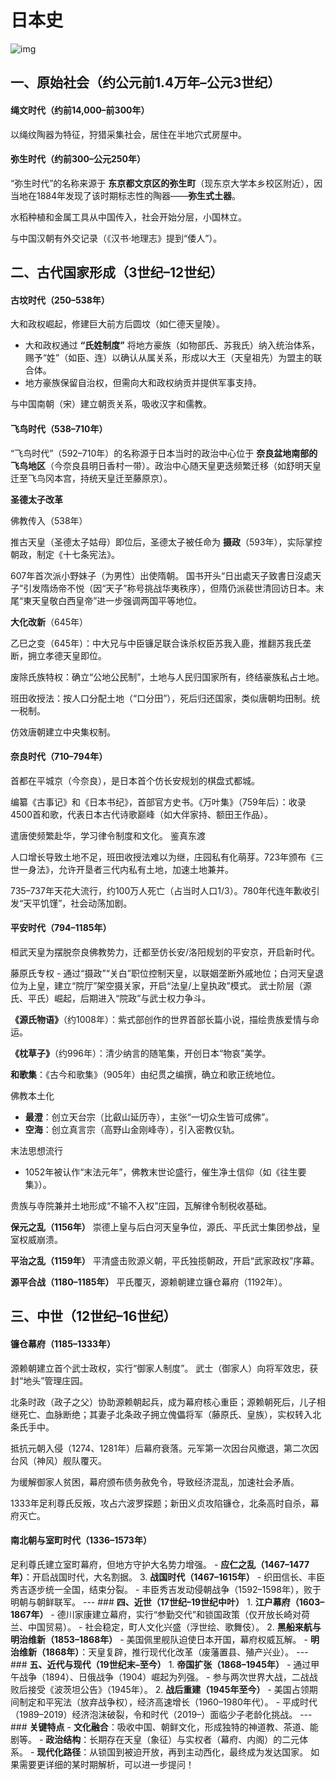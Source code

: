 # 日本史

![img](https://bkimg.cdn.bcebos.com/pic/d058ccbf6c81800a1cda1d06b43533fa828b47fe?x-bce-process=image/format,f_auto/watermark,image_d2F0ZXIvYmFpa2UyNzI,g_7,xp_5,yp_5,P_20/resize,m_lfit,limit_1,h_1080)

 ## 一、原始社会（约公元前1.4万年–公元3世纪）

#### 绳文时代（约前14,000–前300年）

以绳纹陶器为特征，狩猎采集社会，居住在半地穴式房屋中。 

#### 弥生时代（约前300–公元250年）

“弥生时代”的名称来源于 **东京都文京区的弥生町**（现东京大学本乡校区附近），因当地在1884年发现了该时期标志性的陶器——**弥生式土器**。

水稻种植和金属工具从中国传入，社会开始分层，小国林立。

与中国汉朝有外交记录（《汉书·地理志》提到“倭人”）。

## 二、古代国家形成（3世纪–12世纪）

#### 古坟时代（250–538年）

大和政权崛起，修建巨大前方后圆坟（如仁德天皇陵）。   

- 大和政权通过 **“氏姓制度”** 将地方豪族（如物部氏、苏我氏）纳入统治体系，赐予“姓”（如臣、连）以确认从属关系，形成以大王（天皇祖先）为盟主的联合体。
- 地方豪族保留自治权，但需向大和政权纳贡并提供军事支持。

与中国南朝（宋）建立朝贡关系，吸收汉字和儒教。 

#### 飞鸟时代（538–710年）

“飞鸟时代”（592–710年）的名称源于日本当时的政治中心位于 **奈良盆地南部的飞鸟地区**（今奈良县明日香村一带）。政治中心随天皇更迭频繁迁移（如舒明天皇迁至飞鸟冈本宫，持统天皇迁至藤原京）。

**圣德太子改革**

佛教传入（538年） 

推古天皇（圣德太子姑母）即位后，圣德太子被任命为 **摄政**（593年），实际掌控朝政，制定《十七条宪法》。

607年首次派小野妹子（为男性）出使隋朝。 国书开头“日出處天子致書日沒處天子”引发隋炀帝不悦（因“天子”称号挑战华夷秩序），但隋仍派裴世清回访日本。末尾“東天皇敬白西皇帝”进一步强调两国平等地位。



**大化改新**（645年）

乙巳之变（645年）：中大兄与中臣镰足联合诛杀权臣苏我入鹿，推翻苏我氏垄断，拥立孝德天皇即位。

废除氏族特权：确立“公地公民制”，土地与人民归国家所有，终结豪族私占土地。

班田收授法：按人口分配土地（“口分田”），死后归还国家，类似唐朝均田制。统一税制。

仿效唐朝建立中央集权制。

#### 奈良时代（710–794年）

首都在平城京（今奈良），是日本首个仿长安规划的棋盘式都城。

编纂《古事记》和《日本书纪》，首部官方史书。《万叶集》（759年后）：收录4500首和歌，代表日本古代诗歌巅峰（如大伴家持、额田王作品）。

遣唐使频繁赴华，学习律令制度和文化。 鉴真东渡

人口增长导致土地不足，班田收授法难以为继，庄园私有化萌芽。723年颁布《三世一身法》，允许开垦者三代内私有土地，加速土地兼并。

735–737年天花大流行，约100万人死亡（占当时人口1/3）。780年代连年歉收引发“天平饥馑”，社会动荡加剧。

#### 平安时代（794–1185年）

桓武天皇为摆脱奈良佛教势力，迁都至仿长安/洛阳规划的平安京，开启新时代。

藤原氏专权 - 通过“摄政”“关白”职位控制天皇，以联姻垄断外戚地位；白河天皇退位为上皇，建立“院厅”架空摄关家，开启“法皇/上皇执政”模式。 武士阶层（源氏、平氏）崛起，后期进入“院政”与武士权力争斗。



**《源氏物语》**（约1008年）：紫式部创作的世界首部长篇小说，描绘贵族爱情与命运。

**《枕草子》**（约996年）：清少纳言的随笔集，开创日本“物哀”美学。

**和歌集**：《古今和歌集》（905年）由纪贯之编撰，确立和歌正统地位。

佛教本土化

- **最澄**：创立天台宗（比叡山延历寺），主张“一切众生皆可成佛”。
- **空海**：创立真言宗（高野山金刚峰寺），引入密教仪轨。

末法思想流行

- 1052年被认作“末法元年”，佛教末世论盛行，催生净土信仰（如《往生要集》）。



贵族与寺院兼并土地形成“不输不入权”庄园，瓦解律令制税收基础。

**保元之乱（1156年）** 崇德上皇与后白河天皇争位，源氏、平氏武士集团参战，皇室权威崩溃。

**平治之乱（1159年）** 平清盛击败源义朝，平氏独揽朝政，开启“武家政权”序幕。

**源平合战（1180–1185年）** 平氏覆灭，源赖朝建立镰仓幕府（1192年）。

## 三、中世（12世纪–16世纪）

#### 镰仓幕府（1185–1333年）

源赖朝建立首个武士政权，实行“御家人制度”。 武士（御家人）向将军效忠，获封“地头”管理庄园。

北条时政（政子之父）协助源赖朝起兵，成为幕府核心重臣；源赖朝死后，儿子相继死亡、血脉断绝；其妻子北条政子拥立傀儡将军（藤原氏、皇族），实权转入北条氏手中。  

抵抗元朝入侵（1274、1281年）后幕府衰落。元军第一次因台风撤退，第二次因台风（神风）舰队覆灭。

为缓解御家人贫困，幕府颁布债务赦免令，导致经济混乱，加速社会矛盾。

1333年足利尊氏反叛，攻占六波罗探题；新田义贞攻陷镰仓，北条高时自杀，幕府灭亡。

 #### 南北朝与室町时代（1336–1573年）

足利尊氏建立室町幕府，但地方守护大名势力增强。   - **应仁之乱（1467–1477年）**：开启战国时代，大名割据。 3. **战国时代（1467–1615年）**     - 织田信长、丰臣秀吉逐步统一全国，结束分裂。   - 丰臣秀吉发动侵朝战争（1592–1598年），败于明朝与朝鲜联军。 --- ### **四、近世（17世纪–19世纪中叶）** 1. **江户幕府（1603–1867年）**     - 德川家康建立幕府，实行“参勤交代”和锁国政策（仅开放长崎对荷兰、中国贸易）。   - 社会稳定，町人文化兴盛（浮世绘、歌舞伎）。 2. **黑船来航与明治维新（1853–1868年）**     - 美国佩里舰队迫使日本开国，幕府权威瓦解。   - **明治维新（1868年）**：天皇复辟，推行现代化改革（废藩置县、殖产兴业）。 --- ### **五、近代与现代（19世纪末–至今）** 1. **帝国扩张（1868–1945年）**     - 通过甲午战争（1894）、日俄战争（1904）崛起为列强。   - 参与两次世界大战，二战战败后接受《波茨坦公告》（1945年）。 2. **战后重建（1945年至今）**     - 美国占领期间制定和平宪法（放弃战争权），经济高速增长（1960–1980年代）。   - 平成时代（1989–2019）经济泡沫破裂，令和时代（2019–）面临少子老龄化挑战。 --- ### **关键特点** - **文化融合**：吸收中国、朝鲜文化，形成独特的神道教、茶道、能剧等。 - **政治结构**：长期存在天皇（象征）与实权者（幕府、内阁）的二元体系。 - **现代化路径**：从锁国到被迫开放，再到主动西化，最终成为发达国家。 如果需要更详细的某时期解析，可以进一步提问！